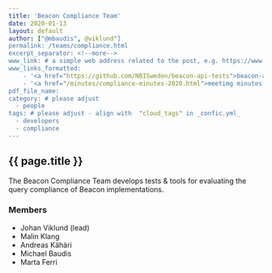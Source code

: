```yaml
---
title: 'Beacon Compliance Team'
date: 2020-01-13
layout: default
author: ["@mbaudis", @viklund"]
permalink: /teams/compliance.html
excerpt_separator: <!--more-->
www_link: # a simple web address related to the post, e.g. https://www.ga4gh.org
www_links_formatted:
	- '<a href="https://github.com/NBISweden/beacon-api-tests">beacon-api-tests Repository</a>'
	- '<a href="/minutes/compliance-minutes-2020.html">meetimg minutes 2020</a>'
pdf_file_name: 
category: # please adjust
  - people
tags: # please adjust - align with  "cloud_tags" in _confic.yml_
  - developers
  - compliance
---
```


## {{ page.title }}

The Beacon Compliance Team develops tests & tools for evaluating the query 
compliance of Beacon implementations.
 
<!--more-->

### Members
* Johan Viklund (lead)
* Malin Klang
* Andreas Kähäri
* Michael Baudis
* Marta Ferri

